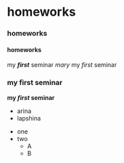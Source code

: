 # homeworks
### homeworks
#### homeworks
my ***first*** seminar
_mary_
my _first_ seminar
### my **first** seminar
**my *first* seminar**
- arina
- lapshina
+ one
+ two
  + A
  + B
